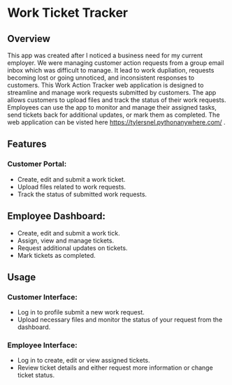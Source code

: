 # Work Ticket Tracker
## Overview
This app was created after I noticed a business need for my current employer. We were managing customer action requests from a group email inbox which was difficult to manage. It lead to work dupliation, requests becoming lost or going unnoticed, and inconsistent responses to customers. This Work Action Tracker web application is designed to streamline and manage work requests submitted by customers. The app allows customers to upload files and track the status of their work requests. Employees can use the app to monitor and manage their assigned tasks, send tickets back for additional updates, or mark them as completed. The web application can be visted here https://tylersnel.pythonanywhere.com/ .

## Features
### Customer Portal:
- Create, edit and submit a work ticket.
- Upload files related to work requests.
- Track the status of submitted work requests.

## Employee Dashboard:
- Create, edit and submit a work tick.
- Assign, view and manage tickets.
- Request additional updates on tickets.
- Mark tickets as completed.

## Usage
### Customer Interface:
- Log in to profile submit a new work request.
- Upload necessary files and monitor the status of your request from the dashboard.

### Employee Interface:
- Log in to create, edit or view assigned tickets.
- Review ticket details and either request more information or change ticket status.
